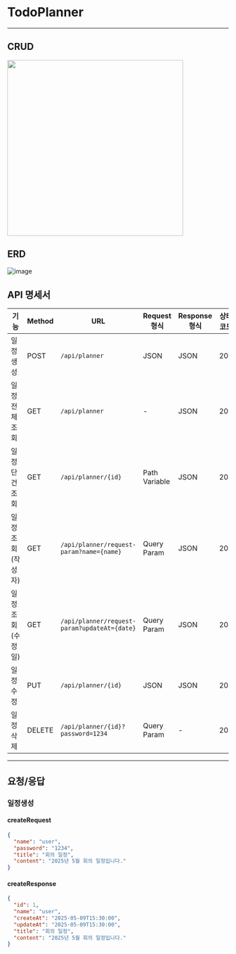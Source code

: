 # TodoPlanner

---
## CRUD
<img src="https://github.com/user-attachments/assets/e0efbcf8-4eec-43be-a44f-31895365824f" width="400"/>

## ERD
![image](https://github.com/user-attachments/assets/a494b84d-cda7-4bb1-bdd4-c0079ffda5e3)


##  API 명세서

| 기능             | Method | URL                                          | Request 형식 | Response 형식 | 상태코드 |
|------------------|--------|----------------------------------------------|---------------|----------------|----------|
| 일정 생성         | POST   | `/api/planner`                               | JSON          | JSON           | 201      |
| 일정 전체 조회     | GET    | `/api/planner`                               | -             | JSON           | 200      |
| 일정 단건 조회     | GET    | `/api/planner/{id}`                          | Path Variable | JSON           | 200      |
| 일정 조회(작성자)  | GET    | `/api/planner/request-param?name={name}`     | Query Param   | JSON           | 200      |
| 일정 조회(수정일)  | GET    | `/api/planner/request-param?updateAt={date}` | Query Param   | JSON           | 200      |
| 일정 수정         | PUT    | `/api/planner/{id}`                          | JSON          | JSON           | 200      |
| 일정 삭제         | DELETE | `/api/planner/{id}?password=1234`            | Query Param   | -              | 204      |

---

##  요청/응답
### 일정생성
####  createRequest
```json
{
  "name": "user",
  "password": "1234",
  "title": "회의 일정",
  "content": "2025년 5월 회의 일정입니다."
}
```

####  createResponse
```json
{
  "id": 1,
  "name": "user",
  "createAt": "2025-05-09T15:30:00",
  "updateAt": "2025-05-09T15:30:00",
  "title": "회의 일정",
  "content": "2025년 5월 회의 일정입니다."
}
```

